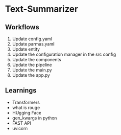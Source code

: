 # Text-Summarizer

 ## Workflows

 1. Update config.yaml
 2. Update parmas.yaml
 3. Update entity
 4. Update the configuration manager in the src config
 5. Update the components
 6. Update the pipeline
 7. Update the main.py
 8. Update the app.py

## Learnings

- Transformers
- what is rouge
- HUgging Face
- gen_kwargs in python
- FAST API
- uvicorn
